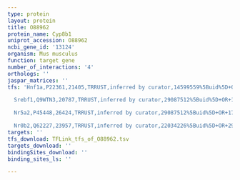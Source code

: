 ```yaml
---
type: protein
layout: protein
title: O88962
protein_name: Cyp8b1
uniprot_accession: O88962
ncbi_gene_id: '13124'
organism: Mus musculus
function: target gene
number_of_interactions: '4'
orthologs: ''
jaspar_matrices: ''
tfs: 'Hnf1a,P22361,21405,TRRUST,inferred by curator,14599559%5Buid%5D+OR+29087512%5Buid%5D,Yes

  Srebf1,Q9WTN3,20787,TRRUST,inferred by curator,29087512%5Buid%5D+OR+15249218%5Buid%5D,Yes

  Nr5a2,P45448,26424,TRRUST,inferred by curator,29087512%5Buid%5D+OR+17908794%5Buid%5D,Yes

  Nr0b2,Q62227,23957,TRRUST,inferred by curator,22034226%5Buid%5D+OR+29087512%5Buid%5D,Yes'
targets: ''
tfs_download: TFLink_tfs_of_O88962.tsv
targets_download: ''
bindingSites_download: ''
binding_sites_ls: ''

---
```

